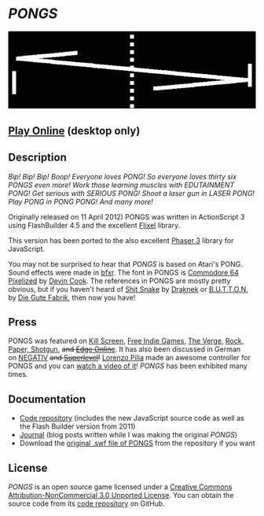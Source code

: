 # *PONGS*

![Banner](images/pongs-banner.png)

## [Play Online](https://pippinbarr.github.io/pongs/) (desktop only)

## Description
*Bip! Bip! Bip! Boop! Everyone loves PONG! So everyone loves thirty six PONGS even more! Work those learning muscles with EDUTAINMENT PONG! Get serious with SERIOUS PONG! Shoot a laser gun in LASER PONG! Play PONG in PONG PONG! And many more!*

Originally released on 11 April 2012) PONGS was written in ActionScript 3 using FlashBuilder 4.5 and the excellent [Flixel](http://www.flixel.org/) library.

This version has been ported to the also excellent [Phaser 3](https://phaser.io/) library for JavaScript.

You may not be surprised to hear that *PONGS* is based on Atari's PONG. Sound effects were made in [bfxr](http://www.bfxr.net/). The font in PONGS is [Commodore 64 Pixelized](http://www.dafont.com/commodore-64-pixelized.font) by [Devin Cook](http://www.devincook.com/). The references in PONGS are mostly pretty obvious, but if you haven't heard of [Shit Snake](http://www.draknek.org/games/shitsnake/) by [Draknek](http://www.draknek.org/) or [B.U.T.T.O.N.](http://gutefabrik.com/button.html) by [Die Gute Fabrik](http://gutefabrik.com/), then now you have!

## Press
PONGS was featured on [Kill Screen](https://killscreen.com/previously/articles/we-tried-all-36-pippin-barrs-variations-pong-so-you-dont-have-you-should/), [Free Indie Games](http://www.freeindiegam.es/2012/04/pongs-pippin-barr/), [The Verge](http://www.theverge.com/2012/4/11/2941458/pippin-barr-36-pongs-variations), [Rock, Paper, Shotgun](http://www.rockpapershotgun.com/2012/04/11/with-an-s-pongs-is-the-greatest-games/), ~~and [Edge Online](http://www.edge-online.com/features/friday-game-pongs)~~. It has also been discussed in German on [NEGATIV](http://www.negativ-film.de/pong-als-art-game-pippin-barrs-36-pongversionen/) ~~and [Superlevel](http://superlevel.de/spiele/pongs)!~~ [Lorenzo Pilia](http://www.tiif.it/) made an awesome controller for PONGS and you can [watch a video of it](http://www.youtube.com/watch?v=zLJdRQhcn0E)! *PONGS* has been exhibited many times.

## Documentation
* [Code repository](https://github.com/pippinbarr/pongs) (includes the new JavaScript source code as well as the Flash Builder version from 2011)
* [Journal](../process/journal.md) (blog posts written while I was making the original *PONGS*)
* Download the [original .swf file of PONGS](https://github.com/pippinbarr/pongs/releases/tag/swf) from the repository if you want

## License
*PONGS* is an open source game licensed under a [Creative Commons Attribution-NonCommercial 3.0 Unported License](http://creativecommons.org/licenses/by-nc/3.0/). You can obtain the source code from its [code repository](https://github.com/pippinbarr/pongs/) on GitHub.
